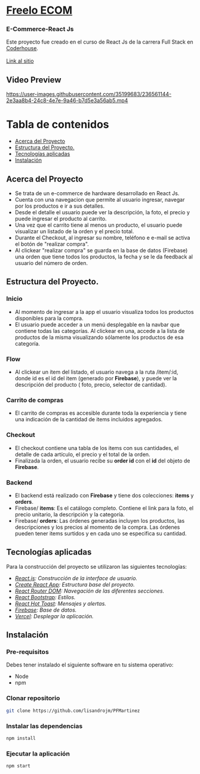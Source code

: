 # <a href="https://pf-martinez.vercel.app/" target="_blank">Freelo ECOM</a>

<div>
  <h3>E-Commerce-React Js</h3>
  <p>
    Este proyecto fue creado en el curso de React Js de la carrera Full Stack en <a href="https://www.coderhouse.com/"target="_blank">Coderhouse</a>.
    <br />
    <br />
    <a href="https://pf-martinez.vercel.app/" target="_blank">Link al sitio</a>
  </p>
</div>

## Video Preview


https://user-images.githubusercontent.com/35199683/236561144-2e3aa8b4-24c8-4e7e-9a46-b7d5e3a56ab5.mp4


# Tabla de contenidos

- [Acerca del Proyecto](#acerca-del-proyecto)
- [Estructura del Proyecto.](#estructura-del-proyecto)
- [Tecnologías aplicadas](#tecnologías-aplicadas)
- [Instalación](#instalación)

## Acerca del Proyecto

- Se trata de un e-commerce de hardware desarrollado en React Js.
- Cuenta con una navegacion que permite al usuario ingresar, navegar por los productos e ir a sus detalles.
- Desde el detalle el usuario puede ver la descripción, la foto, el precio y puede ingresar el producto al
  carrito.
- Una vez que el carrito tiene al menos un producto, el usuario puede visualizar un listado de la orden y el precio total.
- Durante el Checkout, al ingresar su nombre, teléfono e e-mail se activa el botón de "realizar compra".
- Al clickear "realizar compra" se guarda en la base de datos (Firebase) una orden que tiene todos los productos, la fecha y se le da feedback al usuario del número de orden.

## Estructura del Proyecto.

### Inicio

- Al momento de ingresar a la app el usuario visualiza todos los productos disponibles para la compra.
- El usuario puede acceder a un menú desplegable en la navbar que contiene todas las categorías. Al clickear en una, accede a la lista de productos de la misma visualizando sólamente los productos de esa categoría.

### Flow

- Al clickear un ítem del listado, el usuario navega a la ruta /item/:id, donde
  id es el id del item (generado por **Firebase**), y puede ver la descripción del producto (
  foto, precio, selector de cantidad).

### Carrito de compras

- El carrito de compras es accesible durante toda la experiencia y tiene una indicación de la cantidad de items incluidos agregados.

### Checkout

- El checkout contiene una tabla de los items con sus cantidades, el detalle de cada artículo, el precio y el total de la orden.
- Finalizada la orden, el usuario recibe su **order id** con el **id** del objeto de **Firebase**.

### Backend

- El backend está realizado con **Firebase** y tiene dos colecciones: **items** y **orders**.
- Firebase/ **items**: Es el catálogo completo. Contiene el link para la foto, el precio unitario, la descripción y la categoría.
- Firebase/ **orders**: Las órdenes generadas incluyen los productos, las descripciones y los precios al momento de la compra. Las órdenes pueden tener items surtidos y en cada uno se especifica su cantidad.

## Tecnologías aplicadas

Para la construcción del proyecto se utilizaron las siguientes tecnologías:

- _[React.js](https://reactjs.org/):_ _Construcción de la interface de usuario._
- _[Create React App](https://create-react-app.dev/):_ _Estructura base del proyecto._
- _[React Router DOM](https://www.npmjs.com/package/react-router-dom):_ _Navegación de las diferentes secciones._
- _[React Bootstrap](https://react-bootstrap.github.io/):_ _Estilos._
- _[React Hot Toast](https://www.npmjs.com/package/react-hot-toast/):_ _Mensajes y alertas._
- _[Firebase](https://firebase.google.com/):_ _Base de datos._
- _[Vercel](https://vercel.com/):_ _Desplegar la aplicación._

## Instalación

### Pre-requisitos

Debes tener instalado el siguiente software en tu sistema operativo:

- Node
- npm

### Clonar repositorio

```bash
git clone https://github.com/lisandrojm/PFMartinez
```

### Instalar las dependencias

```bash
npm install
```

### Ejecutar la aplicación

```bash
npm start
```
